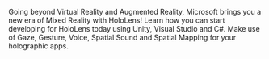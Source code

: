 Going beyond Virtual Reality and Augmented Reality, Microsoft brings you a new era of Mixed Reality with HoloLens! Learn how you can start developing for HoloLens today using Unity, Visual Studio and C#. Make use of Gaze, Gesture, Voice, Spatial Sound and Spatial Mapping for your holographic apps.